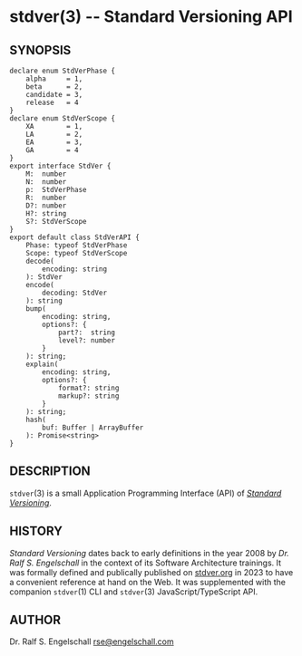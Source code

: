 
# stdver(3) -- Standard Versioning API

## SYNOPSIS

```
declare enum StdVerPhase {
    alpha     = 1,
    beta      = 2,
    candidate = 3,
    release   = 4
}
declare enum StdVerScope {
    XA        = 1,
    LA        = 2,
    EA        = 3,
    GA        = 4
}
export interface StdVer {
    M:  number
    N:  number
    p:  StdVerPhase
    R:  number
    D?: number
    H?: string
    S?: StdVerScope
}
export default class StdVerAPI {
    Phase: typeof StdVerPhase
    Scope: typeof StdVerScope
    decode(
        encoding: string
    ): StdVer
    encode(
        decoding: StdVer
    ): string
    bump(
        encoding: string,
        options?: {
            part?:  string
            level?: number
        }
    ): string;
    explain(
        encoding: string,
        options?: {
            format?: string
            markup?: string
        }
    ): string;
    hash(
        buf: Buffer | ArrayBuffer
    ): Promise<string>
}
```

## DESCRIPTION

`stdver`(3) is a small Application Programming Interface (API)
of [*Standard Versioning*](https://stdver.org).

## HISTORY

*Standard Versioning* dates back to early definitions in the year
2008 by *Dr. Ralf S. Engelschall* in the context of its Software
Architecture trainings. It was formally defined and publically published
on [stdver.org](https://stdver.org) in 2023 to have a convenient
reference at hand on the Web. It was supplemented with the companion
`stdver`(1) CLI and `stdver`(3) JavaScript/TypeScript API.

## AUTHOR

Dr. Ralf S. Engelschall <rse@engelschall.com>

